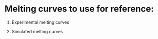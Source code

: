 # Melting curves to use for reference:

1. Experimental melting curves

2. Simulated melting curves
